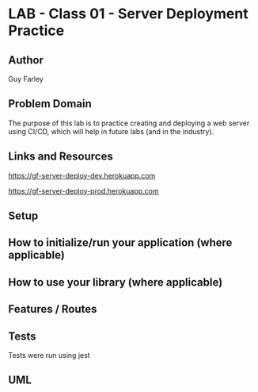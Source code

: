 # LAB - Class 01 - Server Deployment Practice

## Author

Guy Farley

## Problem Domain

The purpose of this lab is to practice creating and deploying a web server using CI/CD, which will help in future labs (and in the industry).

## Links and Resources

<https://gf-server-deploy-dev.herokuapp.com>

<https://gf-server-deploy-prod.herokuapp.com>

<!-- CI/CD (GitHub Actions) -->

## Setup

<!-- PORT
DATABASE_URL -->

## How to initialize/run your application (where applicable)

<!-- e.g. npm start -->

## How to use your library (where applicable)

## Features / Routes

<!-- Feature One: Details of feature
GET : /hello - specific route to hit -->

## Tests

Tests were run using jest

## UML

<!-- Link to an image of the UML for your application and response to events -->
